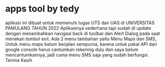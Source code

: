 # apps tool by tedy
aplikasi ini dibuat untuk memenuhi tugas UTS dan UAS di UNIVERSITAS PAMULANG TAHUN 2022
Aplikasinya sederhana tapi sudah di update dengan menambahkan navigasi back di toolbar dan Alert Dialog pada saat menekan tombol exit.
Ada 2 menu tambahan yaitu Menu Maps dan SMS, Untuk menu maps belum berjalan sempurna, karena untuk pakai API dari google console harus cantumkan rekening dulu dan saya belum mencantumkannya, jadi cuma menu SMS saja yang sudah berfungsi.
Terima Kasih
